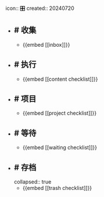 icon:: 🎛️
created:: 20240720

- ## \# 收集
  - {{embed [[inbox]]}}
- ## \# 执行
  - {{embed [[content checklist]]}}
- ## \# 项目
  - {{embed [[project checklist]]}}
- ## \# 等待
  - {{embed [[waiting checklist]]}}
- ## \# 存档
  collapsed:: true
  - {{embed [[trash checklist]]}}